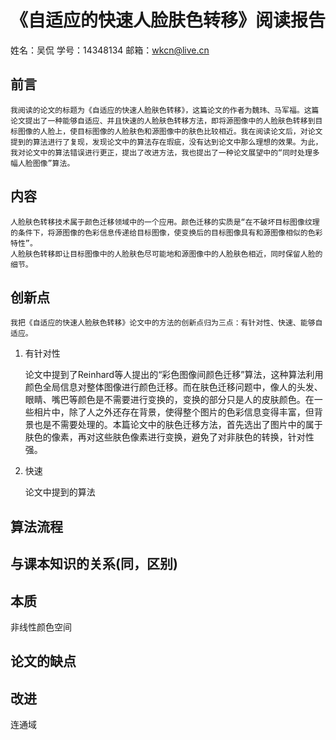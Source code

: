 # 《自适应的快速人脸肤色转移》阅读报告
姓名：吴侃
学号：14348134
邮箱：wkcn@live.cn

## 前言

    我阅读的论文的标题为《自适应的快速人脸肤色转移》，这篇论文的作者为魏玮、马军福。这篇论文提出了一种能够自适应、并且快速的人脸肤色转移方法，即将源图像中的人脸肤色转移到目标图像的人脸上，使目标图像的人脸肤色和源图像中的肤色比较相近。我在阅读论文后，对论文提到的算法进行了复现，发现论文中的算法存在瑕疵，没有达到论文中那么理想的效果。为此，我对论文中的算法错误进行更正，提出了改进方法，我也提出了一种论文展望中的“同时处理多幅人脸图像”算法。

## 内容

    人脸肤色转移技术属于颜色迁移领域中的一个应用。颜色迁移的实质是“在不破坏目标图像纹理的条件下，将源图像的色彩信息传递给目标图像，使变换后的目标图像具有和源图像相似的色彩特性”。
	人脸肤色转移即让目标图像中的人脸肤色尽可能地和源图像中的人脸肤色相近，同时保留人脸的细节。

## 创新点 

	我把《自适应的快速人脸肤色转移》论文中的方法的创新点归为三点：有针对性、快速、能够自适应。

1. 有针对性

	论文中提到了Reinhard等人提出的“彩色图像间颜色迁移”算法，这种算法利用颜色全局信息对整体图像进行颜色迁移。而在肤色迁移问题中，像人的头发、眼睛、嘴巴等颜色是不需要进行变换的，变换的部分只是人的皮肤颜色。在一些相片中，除了人之外还存在背景，使得整个图片的色彩信息变得丰富，但背景也是不需要处理的。本篇论文中的肤色迁移方法，首先选出了图片中的属于肤色的像素，再对这些肤色像素进行变换，避免了对非肤色的转换，针对性强。

2. 快速
	
	论文中提到的算法

## 算法流程

## 与课本知识的关系(同，区别)

## 本质
非线性颜色空间

## 论文的缺点

## 改进 
连通域

